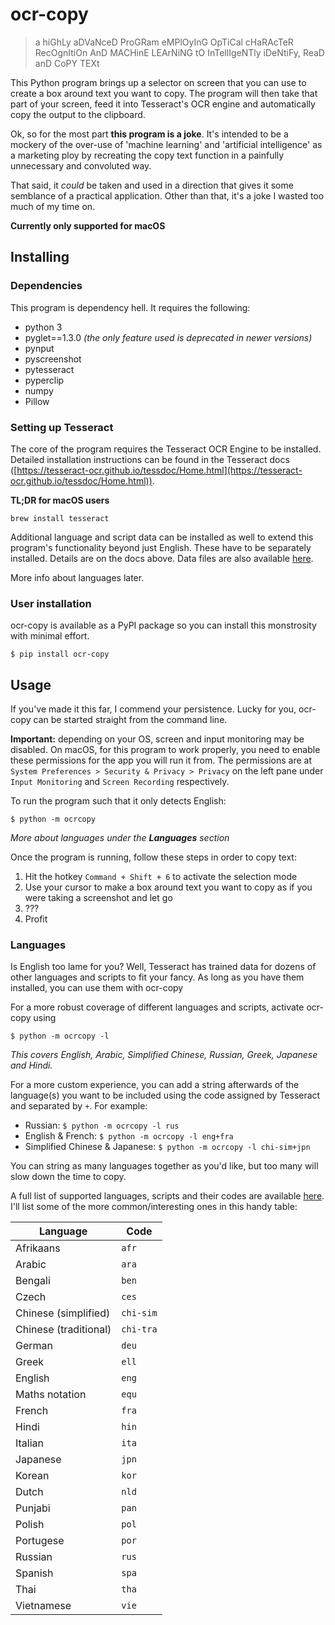 # ocr-copy
> a hiGhLy aDVaNceD ProGRam eMPlOyInG OpTiCal cHaRAcTeR RecOgnItiOn AnD MACHinE LEArNiNG tO InTellIgeNTly iDeNtiFy, ReaD anD CoPY TEXt

This Python program brings up a selector on screen that you can use to create a box around text you want to copy. The program will then take that part of your screen, feed it into Tesseract's OCR engine and automatically copy the output to the clipboard.

Ok, so for the most part **this program is a joke**. It's intended to be a mockery of the over-use of 'machine learning' and 'artificial intelligence' as a marketing ploy by recreating the copy text function in a painfully unnecessary and convoluted way.

That said, it *could* be taken and used in a direction that gives it some semblance of a practical application. Other than that, it's a joke I wasted too much of my time on.

**Currently only supported for macOS**

## Installing

### Dependencies
This program is dependency hell. It requires the following:

* python 3
* pyglet==1.3.0 *(the only feature used is deprecated in newer versions)*
* pynput
* pyscreenshot
* pytesseract
* pyperclip
* numpy
* Pillow

### Setting up Tesseract
The core of the program requires the Tesseract OCR Engine to be installed. Detailed installation instructions can be found in the Tesseract docs ([https://tesseract-ocr.github.io/tessdoc/Home.html](https://tesseract-ocr.github.io/tessdoc/Home.html)).


**TL;DR for macOS users**
```
brew install tesseract
```

Additional language and script data can be installed as well to extend this program's functionality beyond just English. These have to be separately installed. Details are on the docs above. Data files are also available [here](https://github.com/tesseract-ocr/tessdata).

More info about languages later.

### User installation
ocr-copy is available as a PyPI package so you can install this monstrosity with minimal effort.

```
$ pip install ocr-copy
```

## Usage
If you've made it this far, I commend your persistence. Lucky for you, ocr-copy can be started straight from the command line.

**Important:** depending on your OS, screen and input monitoring may be disabled. On macOS, for this program to work properly, you need to enable these permissions for the app you will run it from. The permissions are at `System Preferences > Security & Privacy > Privacy` on the left pane under `Input Monitoring` and `Screen Recording` respectively.

To run the program such that it only detects English:
```
$ python -m ocrcopy
```
*More about languages under the **Languages** section*

Once the program is running, follow these steps in order to copy text:
1. Hit the hotkey `Command + Shift + 6` to activate the selection mode
2. Use your cursor to make a box around text you want to copy as if you were taking a screenshot and let go
3. ???
4. Profit

### Languages
Is English too lame for you? Well, Tesseract has trained data for dozens of other languages and scripts to fit your fancy. As long as you have them installed, you can use them with ocr-copy

For a more robust coverage of different languages and scripts, activate ocr-copy using
```
$ python -m ocrcopy -l
```
*This covers English, Arabic, Simplified Chinese, Russian, Greek, Japanese and Hindi.*

For a more custom experience, you can add a string afterwards of the language(s) you want to be included using the code assigned by Tesseract and separated by `+`. For example:

* Russian: `$ python -m ocrcopy -l rus`
* English & French: `$ python -m ocrcopy -l eng+fra`
* Simplified Chinese & Japanese: `$ python -m ocrcopy -l chi-sim+jpn`

You can string as many languages together as you'd like, but too many will slow down the time to copy.

A full list of supported languages, scripts and their codes are available [here](https://github.com/tesseract-ocr/tesseract/blob/master/doc/tesseract.1.asc). I'll list some of the more common/interesting ones in this handy table:

| Language              | Code      |
|-----------------------|-----------|
| Afrikaans             | `afr`     |
| Arabic                | `ara`     |
| Bengali               | `ben`     |
| Czech                 | `ces`     |
| Chinese (simplified)  | `chi-sim` |
| Chinese (traditional) | `chi-tra` |
| German                | `deu`     |
| Greek                 | `ell`     |
| English               | `eng`     |
| Maths notation        | `equ`     |
| French                | `fra`     |
| Hindi                 | `hin`     |
| Italian               | `ita`     |
| Japanese              | `jpn`     |
| Korean                | `kor`     |
| Dutch                 | `nld`     |
| Punjabi               | `pan`     |
| Polish                | `pol`     |
| Portugese             | `por`     |
| Russian               | `rus`     |
| Spanish               | `spa`     |
| Thai                  | `tha`     |
| Vietnamese            | `vie`     |